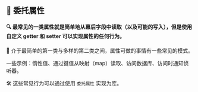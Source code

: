 ## 🔄 委托属性

#### 🔍 最常见的一类属性就是简单地从幕后字段中读取（以及可能的写入），但是使用自定义 getter 和 setter 可以实现属性的任何行为。

🌉 介于最简单的第一类与多样的第二类之间，属性可做的事情有一些常见的模式。

一些示例：惰性值、通过键值从映射（map）读取、访问数据库、访问时通知侦听器。

🛠️ 这些常见行为可以通过使用 `委托属性` 实现为库。